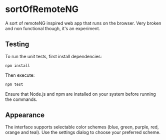 # sortOfRemoteNG

A sort of remoteNG inspired web app that runs on the browser. Very broken and non functional though, it's an experiment.

## Testing


To run the unit tests, first install dependencies:

```bash
npm install
```

Then execute:

```bash
npm test
```

Ensure that Node.js and npm are installed on your system before running the commands.

## Appearance

The interface supports selectable color schemes (blue, green, purple, red, orange and teal). Use the settings dialog to choose your preferred scheme.
